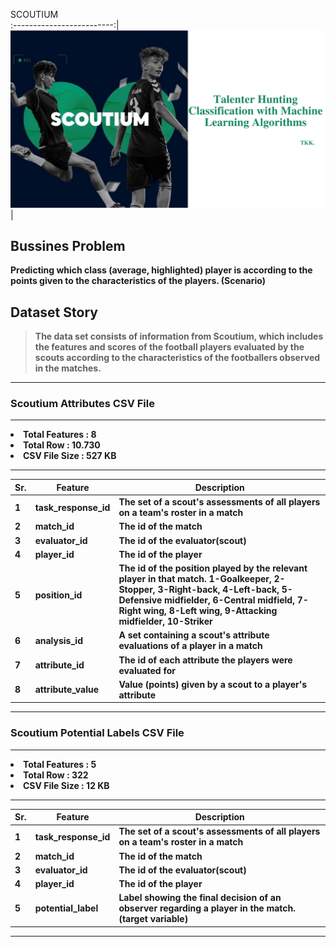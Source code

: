 

  SCOUTIUM           
:-------------------------:|
![IMAGE](https://github.com/TarikKaanKoc/SCOUT-UM-Talenter.Hunting.Classification/blob/main/image_read.png?raw=True)| 

<div class="alert alert-primary" style="margin-top: 20px">

    
<strong><h2>Bussines Problem</h2><p>
    
Predicting which class (average, highlighted) player is according to the points given to the characteristics of the players. (Scenario)</p>
    
    
<strong><h2>Dataset Story</h2></strong>
<blockquote><p><strong>The data set consists of information from Scoutium, which includes the features and scores of the football players evaluated by the scouts according to the characteristics of the footballers observed in the matches.</strong></p>
</blockquote>

</div>

---

<strong><h3>Scoutium Attributes CSV File</h3><p>

---
<li><strong>Total Features : 8</strong></li>
<li><strong>Total Row : 10.730</strong> </li>
<li><strong>CSV File Size : 527 KB</strong></li>
    
---

 Sr. | Feature  | Description |
--- | --- | --- 
1 | task_response_id | The set of a scout's assessments of all players on a team's roster in a match
2 | match_id | The id of the match
3 | evaluator_id | The id of the evaluator(scout)
4 | player_id | The id of the player
5 | position_id | The id of the position played by the relevant player in that match. 1-Goalkeeper, 2-Stopper, 3-Right-back, 4-Left-back, 5-Defensive midfielder, 6-Central midfield, 7-Right wing, 8-Left wing, 9-Attacking midfielder, 10-Striker
6 | analysis_id | A set containing a scout's attribute evaluations of a player in a match
7 | attribute_id | The id of each attribute the players were evaluated for
8 | attribute_value | Value (points) given by a scout to a player's attribute


---
    

<strong><h3>Scoutium Potential Labels CSV File</h3><p>
    
---
<li><strong>Total Features : 5</strong></li>
<li><strong>Total Row : 322</strong> </li>
<li><strong>CSV File Size : 12 KB</strong></li>
    
---

 Sr. | Feature  | Description |
--- | --- | --- 
1 | task_response_id | The set of a scout's assessments of all players on a team's roster in a match
2 | match_id | The id of the match
3 | evaluator_id | The id of the evaluator(scout)
4 | player_id | The id of the player
5 | potential_label | Label showing the final decision of an observer regarding a player in the match. (target variable)
    
 
---

